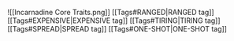 ![[Incarnadine  Core Traits.png]]
[[Tags#RANGED|RANGED tag]]
[[Tags#EXPENSIVE|EXPENSIVE tag]]
[[Tags#TIRING|TIRING tag]]
[[Tags#SPREAD|SPREAD tag]]
[[Tags#ONE-SHOT|ONE-SHOT tag]]